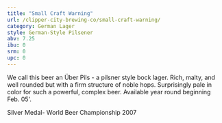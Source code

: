 ```yaml
---
title: "Small Craft Warning"
url: /clipper-city-brewing-co/small-craft-warning/
category: German Lager
style: German-Style Pilsener
abv: 7.25
ibu: 0
srm: 0
upc: 0
---
```

We call this beer an Über Pils - a pilsner style bock lager. Rich, malty, and well rounded but with a firm structure of noble hops. Surprisingly pale in color for such a powerful, complex beer. Available year round beginning Feb. 05'.

Silver Medal- World Beer Championship 2007
